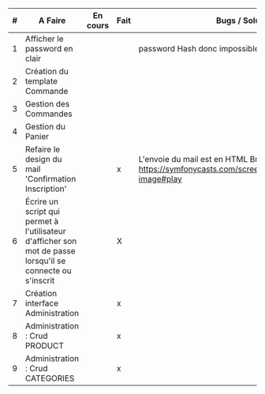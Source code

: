 
| #   | A Faire                                                                                                    | En cours | Fait | Bugs / Solution                                                                                    | Abandonné |
|-----|------------------------------------------------------------------------------------------------------------|----------|------|----------------------------------------------------------------------------------------------------|-----------|
| 1   | Afficher le password en clair                                                                              |          |      | password Hash donc impossible de l'afficher                                                        | X         |
| 2   | Création du template Commande                                                                              |          |      |                                                                                                    |           |
| 3   | Gestion des Commandes                                                                                      |          |      |                                                                                                    |           |
| 4   | Gestion du Panier                                                                                          |          |      |                                                                                                    |           |
| 5   | Refaire le design du mail 'Confirmation Inscription'                                                       |          | x    | L'envoie du mail est en HTML Brut / https://symfonycasts.com/screencast/mailer/embedded-image#play |           |
| 6   | Écrire un script qui permet à l'utilisateur d'afficher son mot de passe lorsqu'il se connecte ou s'inscrit |          | X    |                                                                                                    |           |    
| 7   | Création interface Administration                                                                          |          | x    |                                                                                                    |           |
| 8   | Administration : Crud PRODUCT                                                                              |          | x    |                                                                                                    |           |
| 9   | Administration : Crud CATEGORIES                                                                           |          | x    |                                                                                                    |           |

